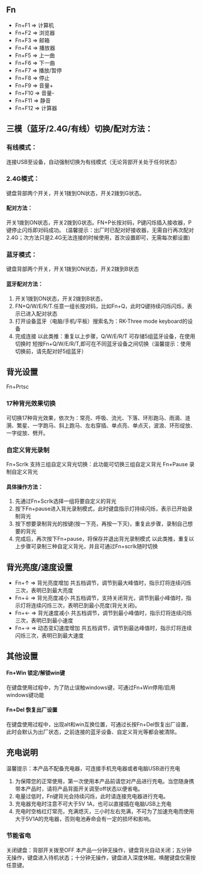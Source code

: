 ## Fn
- Fn+F1 => 计算机 
- Fn+F2 => 浏览器 
- Fn+F3 => 邮箱 
- Fn+F4 => 播放器 
- Fn+F5 => 上一曲 
- Fn+F6 => 下一曲 
- Fn+F7 => 播放/暂停 
- Fn+F8 => 停止 
- Fn+F9 => 音量+
- Fn+F10 => 音量-
- Fn+F11 => 静音
- Fn+F12 => 计算器

## 三模（蓝牙/2.4G/有线）切换/配对方法：
### 有线模式：
连接USB至设备，自动强制切换为有线模式（无论背部开关处于任何状态）
### 2.4G模式：
键盘背部两个开关，开关1拨到ON状态，开关2拨到G状态。
#### 配对方法：
开关1拨到ON状态，开关2拨到G状态。FN+P长按对码，P键闪烁插入接收器，P键停止闪烁即对码成功。
(温馨提示：出厂时已配对好接收器，无需自行再次配对2.4G；次方法只是2.4G无法连接的时候使用，首次设置即可，无需每次都设置)
### 蓝牙模式：
键盘背部两个开关，开关1拨到ON状态，开关2拨到B状态
#### 蓝牙配对方法：
1. 开关1拨到ON状态，开关2拨到B状态，
2. FN+Q/W/E/R/T.任意一组长按对码，比如Fn+Q，此时Q键持续闪烁闪烁，表示已进入配对状态
3. 打开设备蓝牙（电脑/手机/平板）搜索名为：RK-Three mode keyboard的设备
4. 完成连接
以此类推：重复以上步骤，Q/W/E/R/T 可存储5组蓝牙设备，在使用切换时 短按Fn+Q/W/E/R/T,即可在不同蓝牙设备之间切换（温馨提示：使用切换前，请先配对好5组蓝牙）
## 背光设置
Fn+Prtsc 
### 17种背光效果切换
可切换17种背光效果，依次为：常亮、呼吸、流光、下落、环形跑马、雨滴、涟漪、繁星、一字跑马、斜上跑马、左右穿插、单点亮、单点灭，波浪、环形绽放、一字绽放、劈开。
### 自定义背光录制
Fn+Scrlk 支持三组自定义背光切换：此功能可切换三组自定义背光
Fn+Pause 录制自定义背光
#### 具体操作方法：
1. 先通过Fn+Scrlk选择一组将要自定义的背光
2. 按下Fn+pause进入背光录制模式，此时键盘指示灯持续闪烁，表示已开始录制背光
3. 按下想要录制背光的按键(按一下亮，再按一下灭)，重复此步骤，录制自己想要的背光
4. 完成后，再次按下Fn+pause，将保存并退出背光录制模式
以此类推，重复以上步骤可录制三种自定义背光，并且可通过Fn+scrlk随时切换

## 背光亮度/速度设置
- Fn+↑ => 背光亮度增加
共五档调节，调节到最大峰值时，指示灯将连续闪烁三次，表明已到最大亮度
- Fn+↓ => 背光亮度减小
共五档调节，支持关闭背光，调节到最小峰值时，指示灯将连续闪烁三次，表明已到最小亮度(背光关闭)。
- Fn+← => 背光速度减小
共五档调节，调节到最小峰值时，指示灯将连续闪烁三次，表明已到最小速度
- Fn+→ => 动态变幻速度增加
共五档调节，调节到最达峰值时，指示灯将连续闪烁三次，表明已到最大速度

## 其他设置
#### Fn+Win 锁定/解锁win键
在键盘使用过程中，为了防止误触windows键，可通过Fn+Win停用/启用windows键功能
#### Fn+Del 恢复出厂设置
在键盘使用过程中，出现alt和win互换位置，可通过长按Fn+Del恢复出厂设置，此时会默认为出厂状态，之前连接的蓝牙设备、自定义背光等都会被清除。
## 充电说明
温馨提示：本产品不配备充电器，可连接手机充电器或者电脑USB进行充电 
1. 为保障您的正常使用，第一次使用本产品前请您对产品进行充电。当您随身携带本产品时，请将产品背面开关调至off状态以便省电。
2. 电量过低时，Fn键背光会持续闪烁，此时请连接充电器进行充电。
3. 充电器充电时注意不可大于5V 1A，也可以直接插在电脑USB上充电
4. 充电时空格红灯常亮，充满熄灭，三小时左右充满，不可为了加速充电而使用大于5V1A的充电器，否则电池寿命会有一定的损坏和影响。

### 节能省电
关闭键盘：背部开关拨至OFF
本产品一分钟无操作，键盘背光自动关闭；五分钟无操作，键盘进入待机状态；十分钟无操作，键盘进入深度休眠，唤醒键盘仅需按任意键。